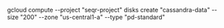 
gcloud compute --project "seqr-project" disks create "cassandra-data" --size "200" --zone "us-central1-a" --type "pd-standard"

